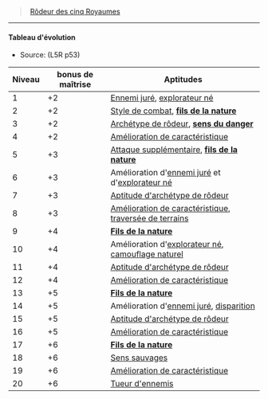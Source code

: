 ﻿---
!Generic
Id: l5r_ranger_hd.md#tableau-dévolution
ParentLink: l5r_ranger_hd.md#rôdeur-des-cinq-royaumes
Name: Tableau d'évolution
ParentName: Rôdeur des cinq Royaumes
NameLevel: 4
Source: (L5R p53)
---
> [Rôdeur des cinq Royaumes](hd_l5r_ranger.md)

---

#### Tableau d'évolution

- Source: (L5R p53)

|Niveau|bonus de maîtrise|Aptitudes|
|---|---|---|
|1|+2|[Ennemi juré](hd_ranger_ennemi_jure.md), [explorateur né](hd_ranger_explorateur_ne.md)|
|2|+2|[Style de combat](hd_ranger_style_de_combat.md), **[fils de la nature](hd_l5r_ranger_fils_de_la_nature.md)**|
|3|+2|[Archétype de rôdeur](hd_ranger_archetype_de_rodeur.md), **[sens du danger](hd_l5r_ranger_sens_du_danger.md)**|
|4|+2|[Amélioration de caractéristique](hd_ranger_amelioration_de_caracteristiques.md)|
|5|+3|[Attaque supplémentaire](hd_ranger_attaque_supplementaire.md), **[fils de la nature](hd_l5r_ranger_fils_de_la_nature.md)**|
|6|+3|Amélioration d'[ennemi juré](hd_ranger_ennemi_jure.md) et d'[explorateur né](hd_ranger_explorateur_ne.md)|
|7|+3|[Aptitude d'archétype de rôdeur](hd_ranger_archetype_de_rodeur.md)|
|8|+3|[Amélioration de caractéristique](hd_ranger_amelioration_de_caracteristiques.md), [traversée de terrains](#traversée-de-terrains)|
|9|+4|**[Fils de la nature](hd_l5r_ranger_fils_de_la_nature.md)**|
|10|+4|Amélioration d'[explorateur né](hd_ranger_explorateur_ne.md), [camouflage naturel](hd_ranger_camouflage_naturel.md)|
|11|+4|[Aptitude d'archétype de rôdeur](hd_ranger_archetype_de_rodeur.md)|
|12|+4|[Amélioration de caractéristique](hd_ranger_amelioration_de_caracteristiques.md)|
|13|+5|**[Fils de la nature](hd_l5r_ranger_fils_de_la_nature.md)**|
|14|+5|Amélioration d'[ennemi juré](hd_ranger_ennemi_jure.md), [disparition](hd_ranger_disparition.md)|
|15|+5|[Aptitude d'archétype de rôdeur](hd_ranger_archetype_de_rodeur.md)|
|16|+5|[Amélioration de caractéristique](hd_ranger_amelioration_de_caracteristiques.md)|
|17|+6|**[Fils de la nature](hd_l5r_ranger_fils_de_la_nature.md)**|
|18|+6|[Sens sauvages](hd_ranger_sens_sauvages.md)|
|19|+6|[Amélioration de caractéristique](hd_ranger_amelioration_de_caracteristiques.md)|
|20|+6|[Tueur d'ennemis](hd_ranger_tueur_dennemis.md)|

